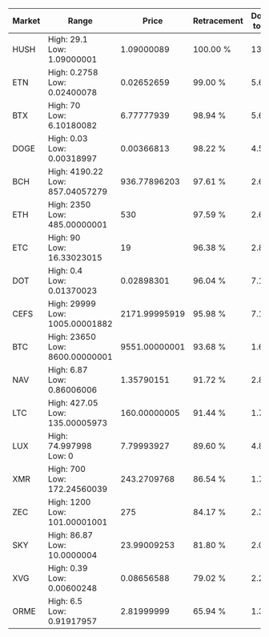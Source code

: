 | Market | Range | Price| Retracement | Doubles to 50% |
| --- | --- | --- | --- | --- |
| HUSH | High: 29.1<br />Low: 1.09000001 | 1.09000089 | 100.00 % | 13.85 |
| ETN | High: 0.2758<br />Low: 0.02400078 | 0.02652659 | 99.00 % | 5.65 |
| BTX | High: 70<br />Low: 6.10180082 | 6.77777939 | 98.94 % | 5.61 |
| DOGE | High: 0.03<br />Low: 0.00318997 | 0.00366813 | 98.22 % | 4.52 |
| BCH | High: 4190.22<br />Low: 857.04057279 | 936.77896203 | 97.61 % | 2.69 |
| ETH | High: 2350<br />Low: 485.00000001 | 530 | 97.59 % | 2.67 |
| ETC | High: 90<br />Low: 16.33023015 | 19 | 96.38 % | 2.80 |
| DOT | High: 0.4<br />Low: 0.01370023 | 0.02898301 | 96.04 % | 7.14 |
| CEFS | High: 29999<br />Low: 1005.00001882 | 2171.99995919 | 95.98 % | 7.14 |
| BTC | High: 23650<br />Low: 8600.00000001 | 9551.00000001 | 93.68 % | 1.69 |
| NAV | High: 6.87<br />Low: 0.86006006 | 1.35790151 | 91.72 % | 2.85 |
| LTC | High: 427.05<br />Low: 135.00005973 | 160.00000005 | 91.44 % | 1.76 |
| LUX | High: 74.997998<br />Low: 0 | 7.79993927 | 89.60 % | 4.81 |
| XMR | High: 700<br />Low: 172.24560039 | 243.2709768 | 86.54 % | 1.79 |
| ZEC | High: 1200<br />Low: 101.00001001 | 275 | 84.17 % | 2.37 |
| SKY | High: 86.87<br />Low: 10.0000004 | 23.99009253 | 81.80 % | 2.02 |
| XVG | High: 0.39<br />Low: 0.00600248 | 0.08656588 | 79.02 % | 2.29 |
| ORME | High: 6.5<br />Low: 0.91917957 | 2.81999999 | 65.94 % | 1.32 |

